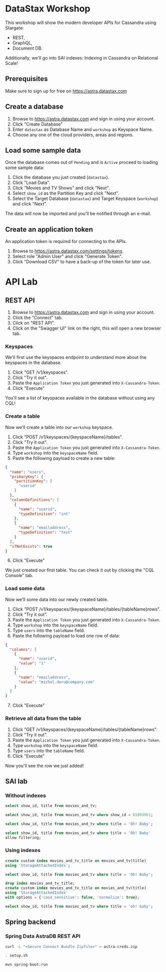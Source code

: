 # DataStax Workshop
This workshop will show the modern developer APIs for Cassandra using Stargate:
- REST,
- GraphQL,
- Document DB.

Additionally, we'll go into SAI indexes: Indexing in Cassandra on Relational Scale!

## Prerequisites
Make sure to sign up for free on https://astra.datastax.com

## Create a database
1. Browse to https://astra.datastax.com and sign in using your account.
2. Click "Create Database"
3. Enter `datastax` as Database Name and `workshop` as Keyspace Name.
4. Choose any one of the cloud providers, areas and regions.

## Load some sample data
Once the database comes out of `Pending` and is `Active` proceed to loading some sample data:
1. Click the database you just created (`datastax`).
2. Click "Load Data".
3. Click "Movies and TV Shows" and click "Next".
4. Select `show_id` as the Partition Key and click "Next".
5. Select the Target Database (`datastax`) and Target Keyspace (`workshop`) and click "Next".

The data will now be imported and you'll be notified through an e-mail.

## Create an application token
An application token is required for connecting to the APIs.
1. Browse to https://astra.datastax.com/settings/tokens.
2. Select role "Admin User" and click "Generate Token".
3. Click "Download CSV" to have a back-up of the token for later use.

# API Lab
## REST API
1. Browse to https://astra.datastax.com and sign in using your account.
2. Click the "Connect" tab.
3. Click on "REST API".
4. Click on the "Swagger UI" link on the right, this will open a new browser tab.
### Keyspaces
We'll first use the keyspaces endpoint to understand more about the keyspaces in the database.
1. Click "GET /v1/keyspaces".
2. Click "Try it out".
3. Paste the `Application Token` you just generated into `X-Cassandra-Token`.
4. Click "Execute"

You'll see a list of keyspaces available in the database without using any CQL!
### Create a table
Now we'll create a table into our `workshop` keyspace.
1. Click "POST /v1/keyspaces/{keyspaceName}/tables".
2. Click "Try it out".
3. Paste the `Application Token` you just generated into `X-Cassandra-Token`.
4. Type `workshop` into the `keyspaceName` field.
5. Paste the following payload to create a new table:
```json
{
  "name": "users",
  "primaryKey": {
    "partitionKey": [
      "userid"
    ]
  },
  "columnDefinitions": [
    {
      "name": "userid",
      "typeDefinition": "int"
    },      
    {
      "name": "emailaddress",
      "typeDefinition": "text"
    }
  ],
  "ifNotExists": true
}
```
6. Click "Execute"

We just created our first table. You can check it out by clicking the "CQL Console" tab.
### Load some data
Now we'll some data into our newly created table.
1. Click "POST /v1/keyspaces/{keyspaceName}/tables/{tableName}rows".
2. Click "Try it out".
3. Paste the `Application Token` you just generated into `X-Cassandra-Token`.
4. Type `workshop` into the `keyspaceName` field.
5. Type `users` into the `tableName` field.
6. Paste the following payload to load one row of data:
```json
{
  "columns": [
    {
      "name": "userid",
      "value": "1"
    },
    {
      "name": "emailaddress",
      "value": "michel.deru@company.com"
    }
  ]
}
```
7. Click "Execute"
### Retrieve all data from the table
1. Click "GET /v1/keyspaces/{keyspaceName}/tables/{tableName}rows".
2. Click "Try it out".
3. Paste the `Application Token` you just generated into `X-Cassandra-Token`.
4. Type `workshop` into the `keyspaceName` field.
5. Type `users` into the `tableName` field.
6. Click "Execute"

Now you'll see the row we just added!

## SAI lab
### Without indexes
```sql
select show_id, title from movies_and_tv;

select show_id, title from movies_and_tv where show_id = 81093951;

select show_id, title from movies_and_tv where title = 'Oh! Baby';

select show_id, title from movies_and_tv where title = 'Oh! Baby'
allow filtering;
```
### Using indexes
```sql
create custom index movies_and_tv_title on movies_and_tv(title)
using 'StorageAttachedIndex';

select show_id, title from movies_and_tv where title = 'Oh! Baby';

drop index movies_and_tv_title;
create custom index movies_and_tv_title on movies_and_tv(title)
using 'StorageAttachedIndex'
with options = {'case_sensitive': false, 'normalize': true};

select show_id, title from movies_and_tv where title = 'oh! baby';
```

## Spring backend

### Spring Data AstraDB REST API

```sh
curl -L "<Secure Connect Bundle Zipfile>" > astra-creds.zip

. setup.sh

mvn spring-boot:run
```